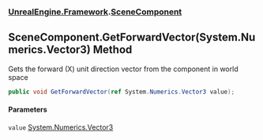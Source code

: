 ### [UnrealEngine.Framework](./UnrealEngine-Framework.md 'UnrealEngine.Framework').[SceneComponent](./UnrealEngine-Framework-SceneComponent.md 'UnrealEngine.Framework.SceneComponent')
## SceneComponent.GetForwardVector(System.Numerics.Vector3) Method
Gets the forward (X) unit direction vector from the component in world space  
```csharp
public void GetForwardVector(ref System.Numerics.Vector3 value);
```
#### Parameters
<a name='UnrealEngine-Framework-SceneComponent-GetForwardVector(System-Numerics-Vector3)-value'></a>
`value` [System.Numerics.Vector3](https://docs.microsoft.com/en-us/dotnet/api/System.Numerics.Vector3 'System.Numerics.Vector3')  
  
